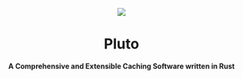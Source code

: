 <p align="center">
  <img src="https://skillicons.dev/icons?i=rust" />
</p>

<h1 align="center">Pluto</h1>
<p align="center">
  <b>A Comprehensive and Extensible Caching Software written in Rust</b>
</p>
